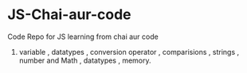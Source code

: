 # JS-Chai-aur-code
Code Repo for JS learning from chai aur code

1. variable , datatypes , conversion operator , comparisions , strings , number and Math , datatypes , memory.